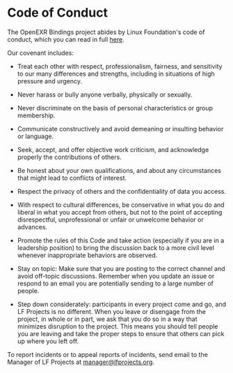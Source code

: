 # Code of Conduct

The OpenEXR Bindings project abides by Linux Foundation's code of conduct,
which you can read in full
[here](https://lfprojects.org/policies/code-of-conduct).

Our covenant includes:

* Treat each other with respect, professionalism, fairness, and
  sensitivity to our many differences and strengths, including in
  situations of high pressure and urgency.

* Never harass or bully anyone verbally, physically or sexually.

* Never discriminate on the basis of personal characteristics or group
  membership.

* Communicate constructively and avoid demeaning or insulting behavior
  or language.

* Seek, accept, and offer objective work criticism, and acknowledge
  properly the contributions of others.

* Be honest about your own qualifications, and about any circumstances
  that might lead to conflicts of interest.

* Respect the privacy of others and the confidentiality of data you
  access.

* With respect to cultural differences, be conservative in what you do
  and liberal in what you accept from others, but not to the point of
  accepting disrespectful, unprofessional or unfair or unwelcome
  behavior or advances.

* Promote the rules of this Code and take action (especially if you
  are in a leadership position) to bring the discussion back to a more
  civil level whenever inappropriate behaviors are observed.

* Stay on topic: Make sure that you are posting to the correct channel
  and avoid off-topic discussions. Remember when you update an issue
  or respond to an email you are potentially sending to a large number
  of people.

* Step down considerately: participants in every project come and go,
  and LF Projects is no different. When you leave or disengage from
  the project, in whole or in part, we ask that you do so in a way
  that minimizes disruption to the project. This means you should tell
  people you are leaving and take the proper steps to ensure that
  others can pick up where you left off.

To report incidents or to appeal reports of incidents, send email to
the Manager of LF Projects at manager@lfprojects.org.
